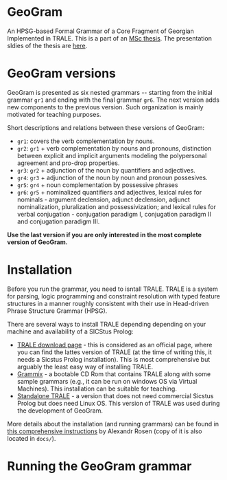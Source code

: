 # GeoGram
An HPSG-based Formal Grammar of a Core Fragment of Georgian Implemented in TRALE.
This is a part of an [MSc thesis](docs/Thesis%20-%20HPSG%20for%20Georgian.pdf).
The presentation sldies of the thesis are [here](docs/GeoGram-presentation.pdf).

# GeoGram versions
GeoGram is presented as six nested grammars -- starting from the initial grammar `gr1` and ending with the final grammar `gr6`. The next version adds new components to the previous version.
Such organization is mainly motivated for teaching purposes. 

Short descriptions and relations between these versions of GeoGram:
* `gr1`: covers the verb complementation by nouns.
* `gr2`: `gr1` + verb complementation by nouns and pronouns, distinction between explicit and implicit arguments modeling the polypersonal agreement and pro-drop properties.
* `gr3`: `gr2` + adjunction of the noun by quantifiers and adjectives.
* `gr4`: `gr3` + adjunction of the noun by noun and pronoun possesives.
* `gr5`: `gr4` + noun complementation by possessive phrases
* `gr6`: `gr5` + nominalized quantifiers and adjectives, lexical rules for nominals - argument declension, adjunct declension, adjunct nominalization, pluralization and possessivization; and lexical rules for verbal conjugation - conjugation paradigm I, conjugation paradigm II and conjugation paradigm III.

**Use the last version if you are only interested in the most complete version of GeoGram.**


# Installation
Before you run the grammar, you need to isntall TRALE.
TRALE is a system for parsing, logic programming and constraint resolution  with typed feature structures in a manner roughly consistent with their use in Head-driven Phrase Structure Grammar (HPSG).

There are several ways to install TRALE depending depending on your machine and availability of a SICStus Prolog:
* [TRALE download page](http://milca.sfs.uni-tuebingen.de/A4/Course/trale/) - this is considered as an official page, where you can find the lattes version of TRALE (at the time of writing this, it needs a Sicstus Prolog installation). This is most comprehensive but arguably the least easy way of installing TRALE.
* [Grammix](https://hpsg.hu-berlin.de/Software/Grammix/) - a bootable CD Rom that contains TRALE along with some sample grammars (e.g., it can be run on windows OS via Virtual Machines). This installation can be suitable for teaching.
* [Standalone TRALE](https://hpsg.hu-berlin.de/Software/Trale/) - a version that does not need commercial Sicstus Prolog but does need Linux OS. This version of TRALE was used during the development of GeoGram.

More details about the installation (and running grammars) can be found in [this comprehensive instructions](http://utkl.ff.cuni.cz/%7Erosen/public/trale.pdf) by Alexandr Rosen (copy of it is also located in `docs/`). 


# Running the GeoGram grammar



 
